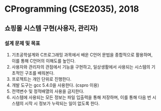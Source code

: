 # CProgramming (CSE2035), 2018
## 쇼핑몰 시스템 구현(사용자, 관리자)
### 설계 문제 및 목표
1. 기초공학설계와 C프로그래밍 과목에서 배운 C언어 문법을 종합적으로 활용하며, 이를 통해 C언어의 이해도를 높인다.
2. 사용자와 관리자의 관점에서 기능을 구현하고, 일상생활에서 사용되는 시스템의 기초적인 구조를 배워본다.
3. 프로젝트는 개인 단위로 진행한다.
4. 개발 도구는 gcc 5.4.0을 사용한다. (cspro 이용)
5. 전역변수 및 정적배열의 사용을 금지한다.
6. 시스템에 사용되는 모든 정보는 파일 입출력을 통해 저장하며, 이를 통해 다음 번 시스템의 시작 시 정보가 누락되는 일이 없도록 한다.
